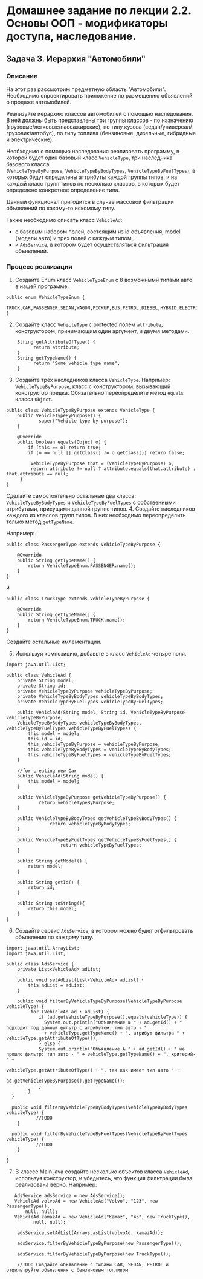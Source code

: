 # Домашнее задание по лекции 2.2. Основы ООП - модификаторы доступа, наследование.
## Задача 3. Иерархия "Автомобили"

### Описание
На этот раз рассмотрим предметную область "Автомобили".
Необходимо спроектировать приложение по размещению объявлений о продаже автомобилей. 

Реализуйте иерархию классов автомобилей с помощью наследования. В ней должны быть представлены три группы классов - 
по назначению (грузовые/легковые/пассажирские), по типу кузова (седан/универсал/грузовик/автобус),
по типу топлива (бензиновые, дизельные, гибридные и электрические).

Необходимо с помощью наследования реализовать программу, в которой будет один базовый класс `VehicleType`, три наследника базового класса  
(`VehicleTypeByPurpose`, `VehicleTypeByBodyTypes`, `VehicleTypeByFuelTypes`), в которых будут определены аттрибуты каждой группы типов, 
и на каждый класс групп типов по несколько классов, в которых будет определено конкретное определение типа.

Данный функционал пригодится в случае массовой фильтрации объявлений по какому-то искомому типу.

Также необходимо описать класс `VehicleAd`:
* с базовым набором полей, состоящим из id объявления, model (модели авто) и трех полей с каждым типом, 
* и `AdsService`, в котором будет осуществляться фильтрация объявлений.

### Процесс реализации
1. Создайте Enum класс `VehicleTypeEnum` с 8 возможными типами авто в нашей программе.
```
public enum VehicleTypeEnum {
    TRUCK,CAR,PASSENGER,SEDAN,WAGON,PICKUP,BUS,PETROL,DIESEL,HYBRID,ELECTRIC
}
```
2. Создайте класс `VehicleType` с protected полем `attribute`, конструктором, принимающим один аргумент, и двумя методами.
```
    String getAttributeOfType() {
          return attribute;
    }
    String getTypeName() {
          return "Some vehicle type name";
    }
```
3. Создайте трёх наследников класса `VehicleType`. 
Например: `VehicleTypeByPurpose`, класс с конструктором, вызывающий конструктор предка. Обязательно переопределите метод `equals` класса `Object`.

```
public class VehicleTypeByPurpose extends VehicleType {
    public VehicleTypeByPurpose() {
            super("Vehicle type by purpose");
    }
    
    @Override
    public boolean equals(Object o) {
        if (this == o) return true;
        if (o == null || getClass() != o.getClass()) return false;
    
         VehicleTypeByPurpose that = (VehicleTypeByPurpose) o;
         return attribute != null ? attribute.equals(that.attribute) : that.attribute == null;
     }
}
```
Сделайте самостоятельно остальные два класса: `VehicleTypeByBodyTypes` и `VehicleTypeByFuelTypes` с собственными атрибутами, присущими данной группе типов.
4. Создайте наследников каждого из классов групп типов. В них необходимо переопределить только метод `getTypeName`.

Например:
```
public class PassengerType extends VehicleTypeByPurpose {

    @Override
    public String getTypeName() {
        return VehicleTypeEnum.PASSENGER.name();
    }
}
```
и 
```
public class TruckType extends VehicleTypeByPurpose {

    @Override
    public String getTypeName() {
        return VehicleTypeEnum.TRUCK.name();
    }
}
```

Создайте остальные имлементации.

5. Используя композицию, добавьте в класс `VehicleAd` четыре поля.

```
import java.util.List;

public class VehicleAd {
    private String model;
    private String id;
    private VehicleTypeByPurpose vehicleTypeByPurpose;
    private VehicleTypeByBodyTypes vehicleTypeByBodyTypes;
    private VehicleTypeByFuelTypes vehicleTypeByFuelTypes;

    public VehicleAd(String model, String id, VehicleTypeByPurpose vehicleTypeByPurpose, 
    VehicleTypeByBodyTypes vehicleTypeByBodyTypes, VehicleTypeByFuelTypes vehicleTypeByFuelTypes) {
        this.model = model;
        this.id = id;
        this.vehicleTypeByPurpose = vehicleTypeByPurpose;
        this.vehicleTypeByBodyTypes = vehicleTypeByBodyTypes;
        this.vehicleTypeByFuelTypes = vehicleTypeByFuelTypes;
    }

    //for creating new Car
    public VehicleAd(String model) {
        this.model = model;
    }

    public VehicleTypeByPurpose getVehicleTypeByPurpose() {
            return vehicleTypeByPurpose;
    }
    
    public VehicleTypeByBodyTypes getVehicleTypeByBodyTypes() {
                return vehicleTypeByBodyTypes;
    }
    
    public VehicleTypeByFuelTypes getVehicleTypeByFuelTypes() {
                    return vehicleTypeByFuelTypes;
    }

    public String getModel() {
        return model;
    }

    public String getId() {
        return id;
    }

    public String toString(){
        return this.model;
    }
}
```

6. Создайте сервис `AdsService`, в котором можно будет отфильтровать объявления по каждому типу. 

```
import java.util.ArrayList;
import java.util.List;

public class AdsService {
    private List<VehicleAd> adList;

    public void setAdList(List<VehicleAd> adList) {
        this.adList = adList;
    }

    public void filterByVehicleTypeByPurpose(VehicleTypeByPurpose vehicleType) {
         for (VehicleAd ad : adList) {
            if (ad.getVehicleTypeByPurpose().equals(vehicleType)) {
              System.out.println("Объявление № " + ad.getId() + " подходит под данный фильтр с атрибутом: тип авто - " 
              + vehicleType.getTypeName() + ", атрибут фильтра " + vehicleType.getAttributeOfType());
            } else {
            System.out.println("Объявление № " + ad.getId() + " не прошло фильтр: тип авто - " + vehicleType.getTypeName() + ", критерий- " + 
                                            vehicleType.getAttributeOfType() + ", так как имеет тип авто " +
                                            ad.getVehicleTypeByPurpose().getTypeName());
            }
        }
  }
  
  public void filterByVehicleTypeByBodyTypes(VehicleTypeByBodyTypes vehicleType) {
           //TODO 
    }
    
  public void filterByVehicleTypeByFuelTypes(VehicleTypeByFuelTypes vehicleType) {
           //TODO 
    }
  
}
```

7. В классе Main.java создайте несколько объектов класса `VehicleAd`, используя конструктор, и убедитесь, 
что функция фильтрации была реализована верно. 
Например:

```
   AdsService adsService = new AdsService();
   VehicleAd volvoAd = new VehicleAd("Volvo", "123", new PassengerType(), 
       null, null);
   VehicleAd kamazAd = new VehicleAd("Kamaz", "45", new TruckType(), 
          null, null);
    
    adsService.setAdList(Arrays.asList(volvoAd, kamazAd));
   
    adsService.filterByVehicleTypeByPurpose(new PassengerType());
   
    adsService.filterByVehicleTypeByPurpose(new TruckType());
    
    //TODO Создайте объявление с типами CAR, SEDAN, PETROL и отфильтруйте объявления с бензиновым топливом
                  
```
